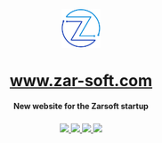 <div align="center">
    <img src="imgs/logo_transparente.png" alt="Zarsoft logo" height="70px">
    <h1>
        <a href="https://www.zar-soft.com">www.zar-soft.com</a>
    </h1>
    <h4>
    <b>New website for the Zarsoft startup</b></h4>
    <!-- <h4>
        <a href="#links">General info</a>
        •
        <a href="#versions">Versions</a>
        •
        <a href="#deployment">Deployment</a>
        •
        <a href="#contact">Contact</a>
        •
        <a href="#copyright">Copyright</a>
    </h4> -->
    <h3>
        <a href="https://www.github.com/johanzarazua">
            <img src="https://img.shields.io/badge/maintainer-%40johanzarazua-yellow">
        </a>
        <a href="https://www.zar-soft.com">
            <img src="https://img.shields.io/website?url=http%3A%2F%2Fwww.zar%2Dsoft.com%2F">
        </a>
        <!-- <img src="https://img.shields.io/badge/launched-february%202024-teal"> -->
        <a href="https://github.com/johanzarazua/zar-soft/commits/main">
            <img src="https://img.shields.io/github/last-commit/johanzarazua/ZarSoft?color=blue&label=updated">
        </a>
        <a href="https://www.github.com/johanzarazua/zar-soft/releases/latest">
            <img src="https://img.shields.io/github/v/release/johanzarazua/ZarSoft?color=blueviolet&label=version">
        </a>
    </h3>
</div>
